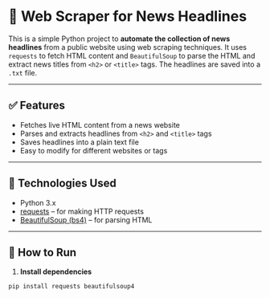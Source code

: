 # 📰 Web Scraper for News Headlines

This is a simple Python project to **automate the collection of news headlines** from a public website using web scraping techniques. It uses `requests` to fetch HTML content and `BeautifulSoup` to parse the HTML and extract news titles from `<h2>` or `<title>` tags. The headlines are saved into a `.txt` file.

---

## ✅ Features

- Fetches live HTML content from a news website
- Parses and extracts headlines from `<h2>` and `<title>` tags
- Saves headlines into a plain text file
- Easy to modify for different websites or tags

---

## 🧠 Technologies Used

- Python 3.x
- [requests](https://pypi.org/project/requests/) – for making HTTP requests
- [BeautifulSoup (bs4)](https://pypi.org/project/beautifulsoup4/) – for parsing HTML

---

## 🚀 How to Run

1. **Install dependencies**

```bash
pip install requests beautifulsoup4
